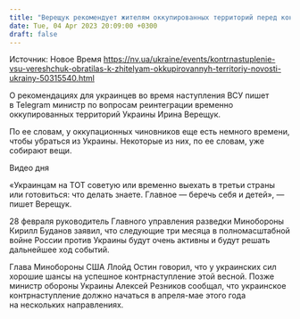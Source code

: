 ```yaml
---
title: "Верещук рекомендует жителям оккупированных территорий перед контрнаступлением ВСУ выехать в третьи страны"
date: Tue, 04 Apr 2023 20:09:00 +0300
draft: false
---
```

Источник: Новое Время https://nv.ua/ukraine/events/kontrnastuplenie-vsu-vereshchuk-obratilas-k-zhitelyam-okkupirovannyh-territoriy-novosti-ukrainy-50315540.html


О рекомендациях для украинцев во время наступления ВСУ пишет в Telegram министр по вопросам реинтеграции временно оккупированных территорий Украины Ирина Верещук.

По ее словам, у оккупационных чиновников еще есть немного времени, чтобы убраться из Украины. Некоторые из них, по ее словам, уже собирают вещи. 

  Видео дня   

«Украинцам на ТОТ советую или временно выехать в третьи страны или готовиться: что делать знаете. Главное — беречь себя и детей», — пишет Верещук.

28 февраля руководитель Главного управления разведки Минобороны Кирилл Буданов заявил, что следующие три месяца в полномасштабной войне России против Украины будут очень активны и будут решать дальнейшее ход событий.

Глава Минобороны США Ллойд Остин говорил, что у украинских сил хорошие шансы на успешное контрнаступление этой весной. Позже министр обороны Украины Алексей Резников сообщал, что украинское контрнаступление должно начаться в апреля-мае этого года на нескольких направлениях.
